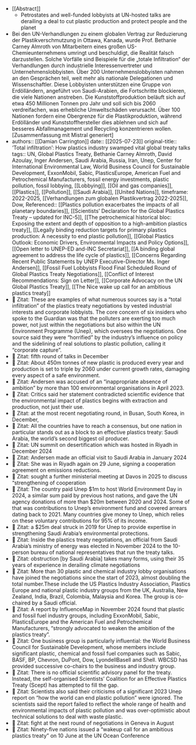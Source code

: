 - [[Abstract]]
	- Petrostates and well-funded lobbyists at UN-hosted talks are derailing a deal to cut plastic production and protect people and the planet
- Bei den UN-Verhandlungen zu einem globalen Vertrag zur Reduzierung der Plastikverschmutzung in Ottawa, Kanada, wurde Prof. Bethanie Carney Almroth von Mitarbeitern eines großen US-Chemieunternehmens umringt und beschuldigt, die Realität falsch darzustellen. Solche Vorfälle sind Beispiele für die „totale Infiltration“ der Verhandlungen durch industrielle Interessenvertreter und Unternehmenslobbyisten. Über 200 Unternehmenslobbyisten nahmen an den Gesprächen teil, weit mehr als nationale Delegationen und Wissenschaftler. Diese Lobbyisten unterstützen eine Gruppe von Erdölländern, angeführt von Saudi-Arabien, die Fortschritte blockieren, die viele Nationen anstreben. Die Kunststoffproduktion beläuft sich auf etwa 450 Millionen Tonnen pro Jahr und soll sich bis 2060 verdreifachen, was erhebliche Umweltschäden verursacht. Über 100 Nationen fordern eine Obergrenze für die Plastikproduktion, während Erdölländer und Kunststoffhersteller dies ablehnen und sich auf besseres Abfallmanagement und Recycling konzentrieren wollen. [Zusammenfassung mit Mistral generiert]
- authors:: [[Damian Carrington]]
  date:: [[2025-07-23]]
  original-title:: ‘Total infiltration’: How plastics industry swamped vital global treaty talks
  tags:: UN, Global Plastics Treaty, Bethanie Carney Almroth, David Azoulay, Inger Andersen, Saudi Arabia, Russia, Iran, Unep, Center for International Environmental Law, World Business Council for Sustainable Development, ExxonMobil, Sabic, PlasticsEurope, American Fuel and Petrochemical Manufacturers, fossil energy investments, plastic pollution, fossil lobbying, [[Lobbying]], [[Oil and gas companies]], [[Plastics]], [[Pollution]], [[Saudi Arabia]], [[United Nations]], timeframe: 2022-2025, [[Verhandlungen zum globalen Plastikvertrag 2022-2025]], Dow,
  Referenced:: [[Plastics pollution exacerbates the impacts of all planetary boundaries]], [[Scientists’ Declaration for the Global Plastics Treaty – updated for INC-5]], [[The petrochemical historical bloc: Exposing the extent and depth of opposition to a high-ambition plastics treaty]], [[Legally binding reduction targets for primary plastics production: A necessity to end plastic pollution]], [[Global Plastics Outlook: Economic Drivers, Environmental Impacts and Policy Options]], [[Open letter to UNEP-ED and-INC Secretariat]], [[A binding global agreement to address the life cycle of plastics]], [[Concerns Regarding Recent Public Statements by UNEP Executive-Director Ms. Inger Andersen]], [[Fossil Fuel Lobbyists Flood Final Scheduled Round of Global Plastics Treaty Negotiations]], [[Conflict of Interest Recommendations: Sign on Letter]], [[Corporate Advocacy on the UN Global Plastics Treaty]], [[The Nice wake up call for an ambitious plastics treaty]]
- 📌 Zitat: These are examples of what numerous sources say is a “total infiltration” of the plastics treaty negotiations by vested industrial interests and corporate lobbyists. The core concern of six insiders who spoke to the Guardian was that the polluters are exerting too much power, not just within the negotiations but also within the UN Environment Programme (Unep), which oversees the negotiations. One source said they were “horrified” by the industry’s influence on policy and the sidelining of real solutions to plastic pollution, calling it “corporate capture”.
- 📌 Zitat:  fifth round of talks in December
- 📌 Zitat: About 450m tonnes of new plastic is produced every year and production is set to triple by 2060 under current growth rates, damaging every aspect of a safe environment.
- 📌 Zitat: Andersen was accused of an “inappropriate absence of ambition” by more than 100 environmental organisations in April 2023.
- 📌 Zitat: Critics said her statement contradicted scientific evidence that the environmental impact of plastics begins with extraction and production, not just their use.
- 📌 Zitat:  at the most recent negotiating round, in Busan, South Korea, in December,
- 📌 Zitat: All the countries have to reach a consensus, but one nation in particular stands out as a block to an effective plastics treaty: Saudi Arabia, the world’s second biggest oil producer.
- 📌 Zitat: UN summit on desertification which was hosted in Riyadh in December 2024
- 📌 Zitat: Andersen made an official visit to Saudi Arabia in January 2024
- 📌 Zitat: She was in Riyadh again on 29 June, signing a cooperation agreement on emissions reductions.
- 📌 Zitat: sought a further ministerial meeting at Davos in 2025 to discuss “strengthening of cooperation
- 📌 Zitat: The country paid Unep $1m to host World Environment Day in 2024, a similar sum paid by previous host nations, and gave the UN agency donations of more than $20m between 2020 and 2024. Some of that was contributions to Unep’s environment fund and covered arrears dating back to 2021. Many countries give money to Unep, which relies on these voluntary contributions for 95% of its income.
- 📌 Zitat: a $25m deal struck in 2019 for Unep to provide expertise in strengthening Saudi Arabia’s environmental protections.
- 📌 Zitat: Inside the plastics treaty negotiations, an official from Saudi Arabia’s ministry of energy was elected in November 2024 to the 10-person bureau of national representatives that run the treaty talks.
- 📌 Zitat: obstruction [by Saudi Arabia] takes many forms, using their 35 years of experience in derailing climate negotiations
- 📌 Zitat: More than 30 plastic and chemical industry lobby organisations have joined the negotiations since the start of 2023, almost doubling the total number.These include the US Plastics Industry Association, Plastics Europe and national plastic industry groups from the UK, Australia, New Zealand, India, Brazil, Colombia, Malaysia and Korea. The group is co-chaired by a Saudi official.
- 📌 Zitat: A report by InfluenceMap in November 2024 found that plastic and fossil fuel industry groups, including ExxonMobil, Sabic, PlasticsEurope and the American Fuel and Petrochemical Manufacturers, “strongly advocated to weaken the ambition of the plastics treaty”.
- 📌 Zitat: One business group is particularly influential: the World Business Council for Sustainable Development, whose members include significant plastic, chemical and fossil fuel companies such as Sabic, BASF, BP, Chevron, DuPont, Dow, LyondellBasell and Shell. WBCSD has provided successive co-chairs to the business and industry group.
- 📌 Zitat: There is no official scientific advisory panel for the treaty. Instead, the self-organised Scientists’ Coalition for an Effective Plastics Treaty (Scept) has attempted to fill the gap.
- 📌 Zitat: Scientists also said their criticisms of a significant 2023 Unep report on “how the world can end plastic pollution” were ignored. The scientists said the report failed to reflect the whole range of health and environmental impacts of plastic pollution and was over-optimistic about technical solutions to deal with waste plastic.
- 📌 Zitat:  fight at the next round of negotiations in Geneva in August
- 📌 Zitat: Ninety-five nations issued a “wakeup call for an ambitious plastics treaty” on 10 June at the UN Ocean Conference
